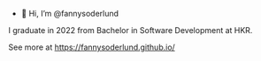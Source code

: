 - 👋 Hi, I’m @fannysoderlund

I graduate in 2022 from Bachelor in Software Development at HKR.

See more at https://fannysoderlund.github.io/

